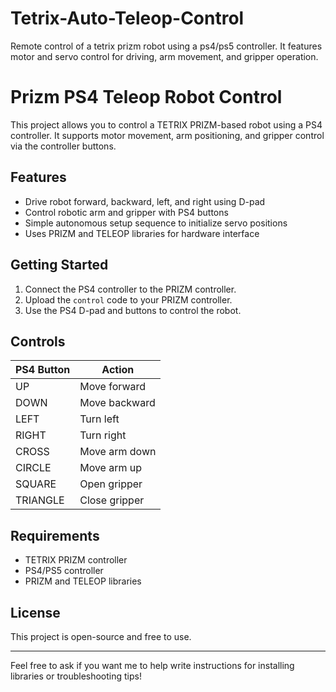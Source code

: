 # Tetrix-Auto-Teleop-Control
Remote control of a tetrix prizm robot using a ps4/ps5 controller. It features motor and servo control for driving, arm movement, and gripper operation. 

# Prizm PS4 Teleop Robot Control

This project allows you to control a TETRIX PRIZM-based robot using a PS4 controller. It supports motor movement, arm positioning, and gripper control via the controller buttons.

## Features

- Drive robot forward, backward, left, and right using D-pad
- Control robotic arm and gripper with PS4 buttons
- Simple autonomous setup sequence to initialize servo positions
- Uses PRIZM and TELEOP libraries for hardware interface

## Getting Started

1. Connect the PS4 controller to the PRIZM controller.
2. Upload the `control` code to your PRIZM controller.
3. Use the PS4 D-pad and buttons to control the robot.

## Controls

| PS4 Button  | Action              |
|-------------|---------------------|
| UP          | Move forward        |
| DOWN        | Move backward       |
| LEFT        | Turn left           |
| RIGHT       | Turn right          |
| CROSS       | Move arm down       |
| CIRCLE      | Move arm up         |
| SQUARE      | Open gripper        |
| TRIANGLE    | Close gripper       |

## Requirements

- TETRIX PRIZM controller  
- PS4/PS5 controller  
- PRIZM and TELEOP libraries

## License

This project is open-source and free to use.

---

Feel free to ask if you want me to help write instructions for installing libraries or troubleshooting tips!
